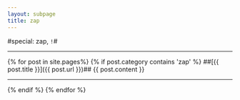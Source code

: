 ```yaml
---
layout: subpage
title: zap
---
```


#special: zap, `!`#

---
{% for post in site.pages%}
 {% if post.category contains 'zap' %}
##[{{ post.title }}]({{ post.url }})##
{{ post.content }}

---
{% endif %}
{% endfor %}





